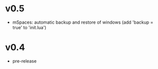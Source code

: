 # v0.5

* mSpaces: automatic backup and restore of windows (add 'backup = true' to 'init.lua')

 # v0.4

* pre-release
  
